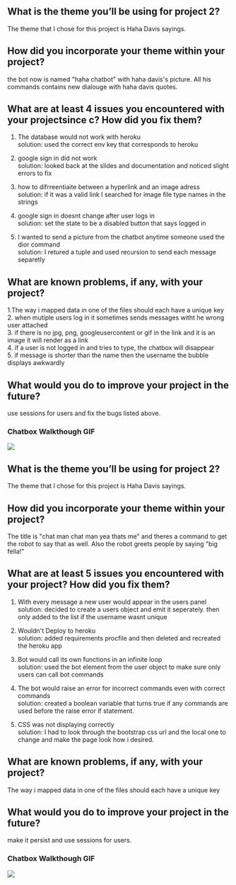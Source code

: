 ## What is the theme you’ll be using for project 2? 
The theme that I chose for this project is Haha Davis sayings.

## How did you incorporate your theme within your project? 
the bot now is named "haha chatbot" with haha davis's picture. All his commands contains new dialouge with haha davis quotes.

## What are at least 4 issues you encountered with your projectsince c? How did you fix them? 
1. The database would not work with heroku<br />
  solution: used the correct env key that corresponds to heroku<br />
  
2. google sign in did not work<br />
  solution: looked back at the slides and documentation and noticed slight errors to fix<br />
  
3. how to difrreentiaite between a hyperlink and an image adress<br />
  solution: if it was a valid link I searched for image file type names in the strings<br />

4. google sign in doesnt change after user logs in<br />
  solution: set the state to be a disabled button that says logged in<br />
5. I wanted to send a picture from the chatbot anytime someone used the dior command<br />
  solution: I retured a tuple and used recursion to send each message separetly

## What are known problems, if any, with your project?
1.The way i mapped data in one of the files should each have a unique key<br />
2. when mutiple users log in it sometimes sends messages witht he wrong user attached<br />
3. if there is no jpg, png, googleusercontent or gif in the link and it is an image it will render as a link<br />
4. if a user is not logged in and tries to type, the chatbox will disappear<br />
5. if message is shorter than the name then the username the bubble displays awkwardly

## What would you do to improve your project in the future?
use sessions for users and fix the bugs listed above.

### Chatbox Walkthough GIF

<img src="http://g.recordit.co/PQ6HBQTgZt.gif"><br>






## What is the theme you’ll be using for project 2? 
The theme that I chose for this project is Haha Davis sayings.

## How did you incorporate your theme within your project? 
The title is "chat man chat man yea thats me" and theres a command to get the robot to say that as well. Also the robot greets people by saying "big fella!"

## What are at least 5 issues you encountered with your project? How did you fix them? 
1. With every message a new user would appear in the users panel<br />
  solution: decided to create a users object and emit it seperately. then only added to the list if the username wasnt unique
  
2. Wouldn't Deploy to heroku<br />
  solution: added requirements procfile and then deleted and recreated the heroku app
  
3. Bot would call its own functions in an infinite loop<br />
  solution: used the bot element from the user object to make sure only users can call bot commands

4. The bot would raise an error for incorrect commands even with correct commands<br />
  solution: created a boolean variable that turns true if any commands are used before the raise error if statement.
 
5. CSS was not displaying correctly<br />
  solution: I had to look through the bootstrap css url and the local one to change and make the page look how i desired.

## What are known problems, if any, with your project?
The way i mapped data in one of the files should each have a unique key

## What would you do to improve your project in the future?
make it persist and use sessions for users.

### Chatbox Walkthough GIF

<img src="http://g.recordit.co/wEphrcRIPK.gif"><br>
